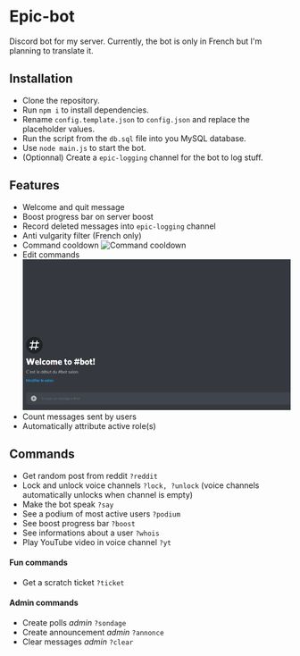 # Epic-bot
Discord bot for my server. Currently, the bot is only in French but I'm planning to translate it.

## Installation
* Clone the repository.
* Run `npm i` to install dependencies.
* Rename `config.template.json` to `config.json` and replace the placeholder values.
* Run the script from the `db.sql` file into you MySQL database.
* Use `node main.js` to start the bot.
* (Optionnal) Create a `epic-logging` channel for the bot to log stuff.

## Features
* Welcome and quit message
* Boost progress bar on server boost
* Record deleted messages into `epic-logging` channel
* Anti vulgarity filter (French only)
* Command cooldown ![Command cooldown](assets/cooldown.gif)
* Edit commands ![Command cooldown](assets/edit_command.gif)
* Count messages sent by users
* Automatically attribute active role(s)

## Commands
* Get random post from reddit `?reddit`
* Lock and unlock voice channels `?lock, ?unlock` (voice channels automatically unlocks when channel is empty)
* Make the bot speak `?say`
* See a podium of most active users `?podium`
* See boost progress bar `?boost`
* See informations about a user `?whois`
* Play YouTube video in voice channel `?yt`

#### Fun commands
* Get a scratch ticket `?ticket`

#### Admin commands
* Create polls *admin* `?sondage`
* Create announcement *admin* `?annonce`
* Clear messages *admin* `?clear`